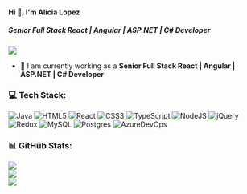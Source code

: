 #### Hi 👋, I'm Alicia Lopez
##### **Senior Full Stack React | Angular | ASP.NET | C# Developer**

[![](https://visitcount.itsvg.in/api?id=alicialopez318&icon=0&color=9)](https://visitcount.itsvg.in)

- 🔭 I am currently working as a **Senior Full Stack React | Angular | ASP.NET | C# Developer**

### 💻 Tech Stack:
![Java](https://img.shields.io/badge/java-%23ED8B00.svg?style=flat&logo=java&logoColor=white) ![HTML5](https://img.shields.io/badge/html5-%23E34F26.svg?style=flat&logo=html5&logoColor=white) ![React](https://img.shields.io/badge/react-%2320232a.svg?style=flat&logo=react&logoColor=%2361DAFB) ![CSS3](https://img.shields.io/badge/css3-%231572B6.svg?style=flat&logo=css3&logoColor=white) ![TypeScript](https://img.shields.io/badge/typescript-%23007ACC.svg?style=flat&logo=typescript&logoColor=white) ![NodeJS](https://img.shields.io/badge/node.js-6DA55F?style=flat&logo=node.js&logoColor=white) ![jQuery](https://img.shields.io/badge/jquery-%230769AD.svg?style=flat&logo=jquery&logoColor=white) ![Redux](https://img.shields.io/badge/redux-%23593d88.svg?style=flat&logo=redux&logoColor=white) ![MySQL](https://img.shields.io/badge/mysql-%2300f.svg?style=flat&logo=mysql&logoColor=white) ![Postgres](https://img.shields.io/badge/postgres-%23316192.svg?style=flat&logo=postgresql&logoColor=white) ![AzureDevOps](https://img.shields.io/badge/AzureDevOps-%230072C6.svg?style=flat&logo=AzureDevOps&logoColor=white)


### 📊 GitHub Stats:
![](https://github-readme-stats.vercel.app/api?username=alicialopez318&theme=radical&hide_border=false&include_all_commits=false&count_private=false)<br/>
![](https://github-readme-streak-stats.herokuapp.com/?user=alicialopez318&theme=radical&hide_border=false)<br/>
![](https://github-readme-stats.vercel.app/api/top-langs/?username=alicialopez318&theme=radical&hide_border=false&include_all_commits=false&count_private=false&layout=compact)
